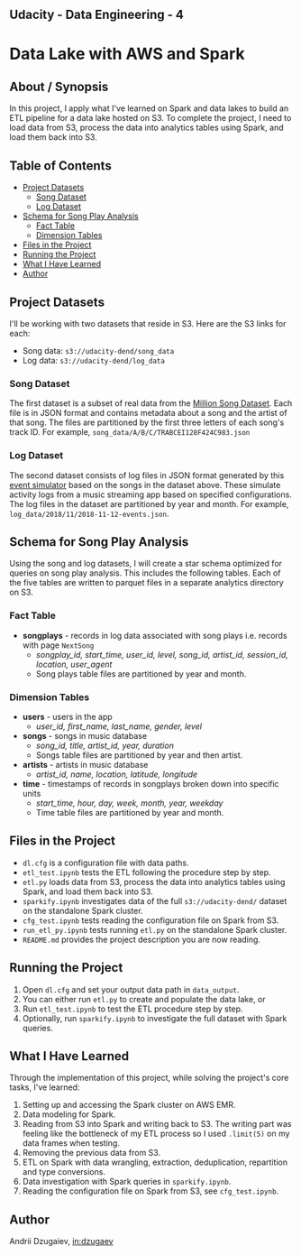 ## Udacity - Data Engineering - 4
# Data Lake with AWS and Spark

## About / Synopsis

In this project, I apply what I've learned on Spark and data lakes to build an ETL pipeline for a data lake hosted on S3. To complete the project, I need to load data from S3, process the data into analytics tables using Spark, and load them back into S3.

## Table of Contents
* [Project Datasets](#project-datasets)
    - [Song Dataset](#song-dataset)
    - [Log Dataset](#log-dataset)
* [Schema for Song Play Analysis](#schema-for-song-play-analysis)
    - [Fact Table](#fact-table)
    - [Dimension Tables](#dimension-tables)
* [Files in the Project](#files-in-the-project)
* [Running the Project](#running-the-project)
* [What I Have Learned](#what-i-have-learned)
* [Author](#author)

## Project Datasets

I'll be working with two datasets that reside in S3. Here are the S3 links for each:
* Song data: `s3://udacity-dend/song_data`
* Log data: `s3://udacity-dend/log_data`

### Song Dataset

The first dataset is a subset of real data from the [Million Song Dataset](https://labrosa.ee.columbia.edu/millionsong/). Each file is in JSON format and contains metadata about a song and the artist of that song. The files are partitioned by the first three letters of each song's track ID. For example, `song_data/A/B/C/TRABCEI128F424C983.json`

### Log Dataset

The second dataset consists of log files in JSON format generated by this [event simulator](https://github.com/Interana/eventsim) based on the songs in the dataset above. These simulate activity logs from a music streaming app based on specified configurations. The log files in the dataset are partitioned by year and month. For example, `log_data/2018/11/2018-11-12-events.json`.

## Schema for Song Play Analysis

Using the song and log datasets, I will create a star schema optimized for queries on song play analysis. This includes the following tables. Each of the five tables are written to parquet files in a separate analytics directory on S3.

### Fact Table

* **songplays** - records in log data associated with song plays i.e. records with page `NextSong`
    - *songplay_id, start_time, user_id, level, song_id, artist_id, session_id, location, user_agent*
    - Song plays table files are partitioned by year and month.

### Dimension Tables

* **users** - users in the app
    - *user_id, first_name, last_name, gender, level*
* **songs** - songs in music database
    - *song_id, title, artist_id, year, duration*
    - Songs table files are partitioned by year and then artist.
* **artists** - artists in music database
    - *artist_id, name, location, latitude, longitude*
* **time** - timestamps of records in songplays broken down into specific units
    - *start_time, hour, day, week, month, year, weekday*
    - Time table files are partitioned by year and month.

## Files in the Project

- `dl.cfg` is a configuration file with data paths.
- `etl_test.ipynb` tests the ETL following the procedure step by step.
- `etl.py` loads data from S3, process the data into analytics tables using Spark, and load them back into S3.
- `sparkify.ipynb` investigates data of the full `s3://udacity-dend/` dataset on the standalone Spark cluster.
- `cfg_test.ipynb` tests reading the configuration file on Spark from S3.
- `run_etl_py.ipynb` tests running `etl.py` on the standalone Spark cluster.
- `README.md` provides the project description you are now reading.

## Running the Project

1) Open `dl.cfg` and set your output data path in `data_output`.
1) You can either run `etl.py` to create and populate the data lake, or
1) Run `etl_test.ipynb` to test the ETL procedure step by step.
1) Optionally, run `sparkify.ipynb` to investigate the full dataset with Spark queries.

## What I Have Learned

Through the implementation of this project, while solving the project's core tasks, I've learned:

1) Setting up and accessing the Spark cluster on AWS EMR.
1) Data modeling for Spark.
1) Reading from S3 into Spark and writing back to S3. The writing part was feeling like the bottleneck of my ETL process so I used `.limit(5)` on my data frames when testing.
1) Removing the previous data from S3.
1) ETL on Spark with data wrangling, extraction, deduplication, repartition and type conversions.
1) Data investigation with Spark queries in `sparkify.ipynb`.
1) Reading the configuration file on Spark from S3, see `cfg_test.ipynb`.

## Author

Andrii Dzugaiev, [in:dzugaev](https://www.linkedin.com/in/dzugaev/)